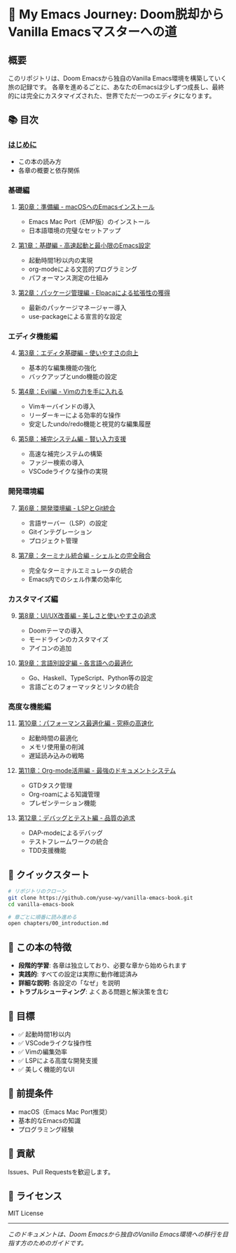 # 📖 My Emacs Journey: Doom脱却からVanilla Emacsマスターへの道

## 概要

このリポジトリは、Doom Emacsから独自のVanilla Emacs環境を構築していく旅の記録です。
各章を進めるごとに、あなたのEmacsは少しずつ成長し、最終的には完全にカスタマイズされた、世界でただ一つのエディタになります。

## 📚 目次

### [はじめに](chapters/00_introduction.md)
- この本の読み方
- 各章の概要と依存関係

### 基礎編
1. [第0章：準備編 - macOSへのEmacsインストール](chapters/01_installation.md)
   - Emacs Mac Port（EMP版）のインストール
   - 日本語環境の完璧なセットアップ

2. [第1章：基礎編 - 高速起動と最小限のEmacs設定](chapters/02_foundation.md)
   - 起動時間1秒以内の実現
   - org-modeによる文芸的プログラミング
   - パフォーマンス測定の仕組み

3. [第2章：パッケージ管理編 - Elpacaによる拡張性の獲得](chapters/03_package.md)
   - 最新のパッケージマネージャー導入
   - use-packageによる宣言的な設定

### エディタ機能編
4. [第3章：エディタ基礎編 - 使いやすさの向上](chapters/04_editor.md)
   - 基本的な編集機能の強化
   - バックアップとundo機能の設定

5. [第4章：Evil編 - Vimの力を手に入れる](chapters/05_evil.md)
   - Vimキーバインドの導入
   - リーダーキーによる効率的な操作
   - 安定したundo/redo機能と視覚的な編集履歴

6. [第5章：補完システム編 - 賢い入力支援](chapters/06_completion.md)
   - 高速な補完システムの構築
   - ファジー検索の導入
   - VSCodeライクな操作の実現

### 開発環境編
7. [第6章：開発環境編 - LSPとGit統合](chapters/07_development.md)
   - 言語サーバー（LSP）の設定
   - Gitインテグレーション
   - プロジェクト管理

8. [第7章：ターミナル統合編 - シェルとの完全融合](chapters/08_terminal.md)
   - 完全なターミナルエミュレータの統合
   - Emacs内でのシェル作業の効率化

### カスタマイズ編
9. [第8章：UI/UX改善編 - 美しさと使いやすさの追求](chapters/09_ui.md)
   - Doomテーマの導入
   - モードラインのカスタマイズ
   - アイコンの追加

10. [第9章：言語別設定編 - 各言語への最適化](chapters/10_languages.md)
    - Go、Haskell、TypeScript、Python等の設定
    - 言語ごとのフォーマッタとリンタの統合

### 高度な機能編
11. [第10章：パフォーマンス最適化編 - 究極の高速化](chapters/11_performance.md)
    - 起動時間の最適化
    - メモリ使用量の削減
    - 遅延読み込みの戦略

12. [第11章：Org-mode活用編 - 最強のドキュメントシステム](chapters/12_orgmode.md)
    - GTDタスク管理
    - Org-roamによる知識管理
    - プレゼンテーション機能

13. [第12章：デバッグとテスト編 - 品質の追求](chapters/13_debug_test.md)
    - DAP-modeによるデバッグ
    - テストフレームワークの統合
    - TDD支援機能

## 🚀 クイックスタート

```bash
# リポジトリのクローン
git clone https://github.com/yuse-wy/vanilla-emacs-book.git
cd vanilla-emacs-book

# 章ごとに順番に読み進める
open chapters/00_introduction.md
```

## 📖 この本の特徴

- **段階的学習**: 各章は独立しており、必要な章から始められます
- **実践的**: すべての設定は実際に動作確認済み
- **詳細な説明**: 各設定の「なぜ」を説明
- **トラブルシューティング**: よくある問題と解決策を含む

## 🎯 目標

- ✅ 起動時間1秒以内
- ✅ VSCodeライクな操作性
- ✅ Vimの編集効率
- ✅ LSPによる高度な開発支援
- ✅ 美しく機能的なUI

## 📝 前提条件

- macOS（Emacs Mac Port推奨）
- 基本的なEmacsの知識
- プログラミング経験

## 🤝 貢献

Issues、Pull Requestsを歓迎します。

## 📜 ライセンス

MIT License

---

*このドキュメントは、Doom Emacsから独自のVanilla Emacs環境への移行を目指す方のためのガイドです。*